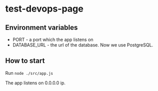 # test-devops-page

## Environment variables

- PORT - a port which the app listens on
- DATABASE_URL - the url of the database. Now we use PostgreSQL.

## How to start

Run ```node ./src/app.js```

The app listens on 0.0.0.0 ip.

